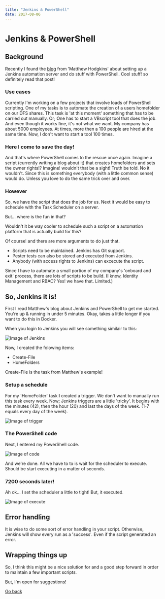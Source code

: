 ```yaml
---
title: "Jenkins & PowerShell"
date: 2017-08-06
---
```


# Jenkins & PowerShell

## Background

Recently I found the [blog](automating-with-jenkins-and-powershell-on-windows-part-1) from 'Matthew Hodgkins' about setting up a Jenkins automation server and do stuff with PowerShell. Cool stuff! so definitely read that post!

### Use cases

Currently I'm working on a few projects that involve loads of PowerShell scripting. One of my tasks is to automate the creation of a users homefolder on our DFS shares. This task is 'at this moment' something that has to be carried out manually. Or; One has to start a VBscript tool that does the job. And even though it works fine, it's not what we want. My company has about 5000 employees. At times, more then a 100 people are hired at the same time. Now, I don't want to start a tool 100 times.

### Here I come to save the day!

And that's where PowerShell comes to the rescue once again.
Imagine a script (currently writing a blog about it) that creates homefolders and sets the owner rights!? Imagine! wouldn't that be a sight! Truth be told. No it wouldn't. Since this is something everybody (with a little common sense) would do. Unless you love to do the same trick over and over.

### However

So, we have the script that does the job for us. Next it would be easy to schedule with the Task Scheduler on a server. 

But... where is the fun in that? 

Wouldn't it be way cooler to schedule such a script on a automation platform that is actually build for this? 

Of course! and there are more arguments to do just that.

* Scripts need to be maintained. Jenkins has Git support. 
* Pester tests can also be stored and executed from Jenkins.
* Anybody (with access rights to Jenkins) can excecute the script.

Since I have to automate a small portion of my company's 'onboard and exit' process, there are lots of scripts to be build. (I know, Identity Management and RBAC? Yes! we have that. Limited.)

## So, Jenkins it is!

First I read Matthew's blog about Jenkins and PowerShell to get me started. You're up & running in under 5 minutes. Okay, takes a little longer if you want to do this in Docker.

When you login to Jenkins you will see something similair to this:

![Image of Jenkins](https://codeinblue.files.wordpress.com/2017/08/j1.png)

Now, I created the folowing items:

* Create-File
* HomeFolders

Create-File is the task from Matthew's example!

### Setup a schedule

For my 'HomeFolder' task I created a trigger. We don't want to manually run this task every week. Now; Jenkins triggers are a little 'tricky'. It begins with the minutes (42), then the hour (20) and last the days of the week. (1-7 equals every day of the week).

![Image of trigger](https://codeinblue.files.wordpress.com/2017/08/j2.png)

### The PowerShell code

Next, I entered my PowerShell code. 

![Image of code](https://codeinblue.files.wordpress.com/2017/08/j3.png)

And we're done. All we have to to is wait for the scheduler to execute. Should be start executing in a matter of seconds.

### 7200 seconds later!

Ah ok... I set the scheduler a little to tight!
But, it executed. 

![Image of execute](https://codeinblue.files.wordpress.com/2017/08/j4.png)

## Error handling

It is wise to do some sort of error handling in your script. Otherwise, Jenkins will show every run as a 'success'. Even if the script generated an error. 

## Wrapping things up

So, I think this might be a nice solution for and a good step forward in order to maintain a few important scripts.

But, I'm open for suggestions! 

[Go back](https://mufana.github.io/blog)
